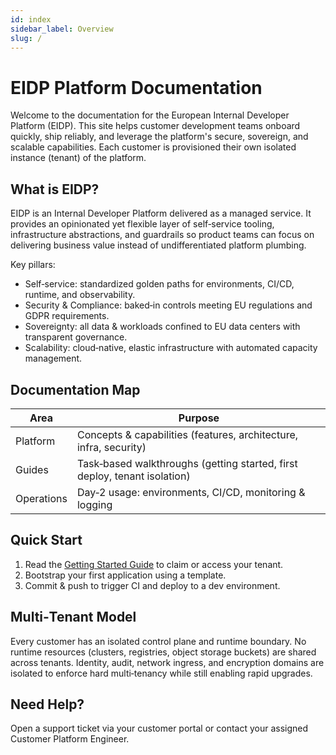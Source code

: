 ```yaml
---
id: index
sidebar_label: Overview
slug: /
---
```


# EIDP Platform Documentation

Welcome to the documentation for the European Internal Developer Platform (EIDP). This site helps customer development teams onboard quickly, ship reliably, and leverage the platform's secure, sovereign, and scalable capabilities. Each customer is provisioned their own isolated instance (tenant) of the platform.

## What is EIDP?
EIDP is an Internal Developer Platform delivered as a managed service. It provides an opinionated yet flexible layer of self‑service tooling, infrastructure abstractions, and guardrails so product teams can focus on delivering business value instead of undifferentiated platform plumbing.

Key pillars:
- Self‑service: standardized golden paths for environments, CI/CD, runtime, and observability.
- Security & Compliance: baked‑in controls meeting EU regulations and GDPR requirements.
- Sovereignty: all data & workloads confined to EU data centers with transparent governance.
- Scalability: cloud‑native, elastic infrastructure with automated capacity management.

## Documentation Map
| Area | Purpose |
|------|---------|
| Platform | Concepts & capabilities (features, architecture, infra, security) |
| Guides | Task‑based walkthroughs (getting started, first deploy, tenant isolation) |
| Operations | Day‑2 usage: environments, CI/CD, monitoring & logging |

## Quick Start
1. Read the [Getting Started Guide](guides/getting-started) to claim or access your tenant.
2. Bootstrap your first application using a template.
3. Commit & push to trigger CI and deploy to a dev environment.

## Multi‑Tenant Model
Every customer has an isolated control plane and runtime boundary. No runtime resources (clusters, registries, object storage buckets) are shared across tenants. 
Identity, audit, network ingress, and encryption domains are isolated to enforce hard multi‑tenancy while still enabling rapid upgrades.

## Need Help?
Open a support ticket via your customer portal or contact your assigned Customer Platform Engineer.

